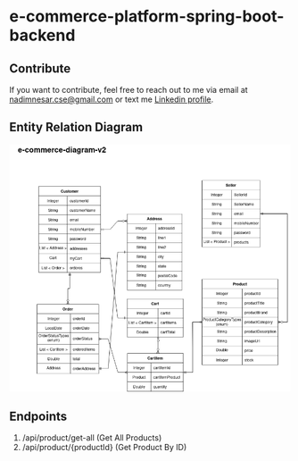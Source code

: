 # e-commerce-platform-spring-boot-backend

## Contribute
If you want to contribute, feel free to reach out to me via email at [nadimnesar.cse@gmail.com](mailto:nadimnesar.cse@gmail.com) or text me [Linkedin profile](https://www.linkedin.com/in/nadimnesar/).

## Entity Relation Diagram
<img src="/src/main/resources/static/img/e-commerce-diagram.drawio.png" alt="diagram">

## Endpoints
1. /api/product/get-all (Get All Products)
2. /api/product/{productId} (Get Product By ID)